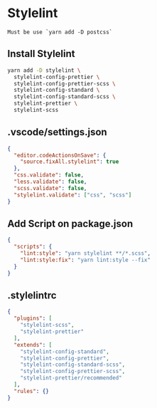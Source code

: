 # Stylelint

```text
Must be use `yarn add -D postcss`
```

## Install Stylelint

```sh
yarn add -D stylelint \
  stylelint-config-prettier \
  stylelint-config-prettier-scss \
  stylelint-config-standard \
  stylelint-config-standard-scss \
  stylelint-prettier \
  stylelint-scss
```

## .vscode/settings.json

```json
{
  "editor.codeActionsOnSave": {
    "source.fixAll.stylelint": true
  },
  "css.validate": false,
  "less.validate": false,
  "scss.validate": false,
  "stylelint.validate": ["css", "scss"]
}
```

## Add Script on package.json

```json
{
  "scripts": {
    "lint:style": "yarn stylelint **/*.scss",
    "lint:style:fix": "yarn lint:style --fix"
  }
}
```

## .stylelintrc

```json
{
  "plugins": [
    "stylelint-scss",
    "stylelint-prettier"
  ],
  "extends": [
    "stylelint-config-standard",
    "stylelint-config-prettier",
    "stylelint-config-standard-scss",
    "stylelint-config-prettier-scss",
    "stylelint-prettier/recommended"
  ],
  "rules": {}
}
```

